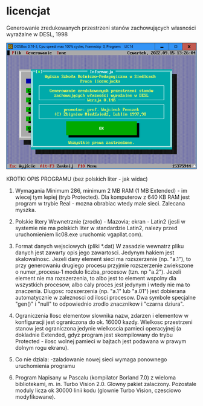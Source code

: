 # licencjat
Generowanie zredukowanych przestrzeni stanów zachowujących własności wyrażalne w DESL, 1998

![Zrzut ekranu](https://raw.githubusercontent.com/z-niedzwiedz/licencjat/master/Zrzut_ekranu.png)

KROTKI OPIS PROGRAMU (bez polskich liter - jak widac)

1. Wymagania
Minimum 286, minimum 2 MB RAM (1 MB Extended) - im wiecej tym lepiej (tryb Protected). Dla komputerow z 640 KB RAM jest program w trybie Real - mozna obrabiac wtedy male sieci. Zalecana myszka.

2. Polskie litery
Wewnetrznie (zrodlo) - Mazovia; ekran - Latin2 (jesli w systemie nie ma polskich liter w standardzie Latin2, nalezy przed uruchomieniem lic08.exe uruchomic vgapllat.com).

3. Format danych wejsciowych (pliki *.dat)
W zasadzie wewnatrz pliku danych jest zawarty opis jego zawartosci. Jedynym hakiem jest skalowalnosc. Jezeli dany element sieci ma rozszerzenie (np. "a.1"), to przy generowaniu drugiego procesu przyjmie rozszerzenie zwiekszone o numer_procesu-1 modulo liczba_procesow (tzn. np "a.2"). Jezeli element nie ma rozszerzenia, to albo jest to element wspolny dla wszystkich procesow, albo caly proces jest jedynym i wtedy nie ma to znaczenia. Dlugosc rozszerzenia (np. "a.1" lub "a.01") jest dobierana automatycznie w zaleznosci od ilosci procesow. Dwa symbole specjalne "gen()" i "null" to odpowiednio zrodlo znacznikow i "czarna dziura".

4. Ograniczenia
Ilosc elementow slownika nazw, zdarzen i elementow w konfiguracji jest ograniczona do ok. 16000 kazdy. Wielkosc przestrzeni stanow jest ograniczona jedynie wielkoscia pamieci operacyjnej (a dokladnie Extended, gdyz program jest skompilowany do trybu Protected - ilosc wolnej pamieci w bajtach jest podawana w prawym dolnym rogu ekranu).

5. Co nie dziala:
-zaladowanie nowej sieci wymaga ponownego uruchomienia programu

6. Program
Napisany w Pascalu (kompilator Borland 7.0) z wieloma bibliotekami, m. in. Turbo Vision 2.0. Glowny pakiet zalaczony. Pozostale moduly licza ok 30000 linii kodu (glownie Turbo Vision, czesciowo modyfikowane).
